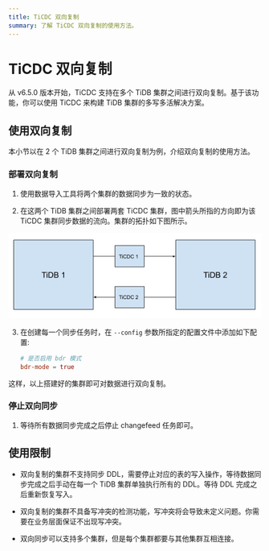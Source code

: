 ```yaml
---
title: TiCDC 双向复制
summary: 了解 TiCDC 双向复制的使用方法。
---
```


# TiCDC 双向复制

从 v6.5.0 版本开始，TiCDC 支持在多个 TiDB 集群之间进行双向复制。基于该功能，你可以使用 TiCDC 来构建 TiDB 集群的多写多活解决方案。

## 使用双向复制

本小节以在 2 个 TiDB 集群之间进行双向复制为例，介绍双向复制的使用方法。

### 部署双向复制

1. 使用数据导入工具将两个集群的数据同步为一致的状态。

2. 在这两个 TiDB 集群之间部署两套 TiCDC 集群，图中箭头所指的方向即为该 TiCDC 集群同步数据的流向。集群的拓扑如下图所示。

![TiCDC bidirectional replication](/media/ticdc/ticdc-bidirectional-replication.png)


3. 在创建每一个同步任务时，在 `--config` 参数所指定的配置文件中添加如下配置:

    ```toml
    # 是否启用 bdr 模式
    bdr-mode = true
    ```

这样，以上搭建好的集群即可对数据进行双向复制。

### 停止双向同步

1. 等待所有数据同步完成之后停止 changefeed 任务即可。

## 使用限制

- 双向复制的集群不支持同步 DDL，需要停止对应的表的写入操作，等待数据同步完成之后手动在每一个 TiDB 集群单独执行所有的 DDL。等待 DDL 完成之后重新恢复写入。

- 双向复制的集群不具备写冲突的检测功能，写冲突将会导致未定义问题。你需要在业务层面保证不出现写冲突。

- 双向同步可以支持多个集群，但是每个集群都要与其他集群互相连接。
